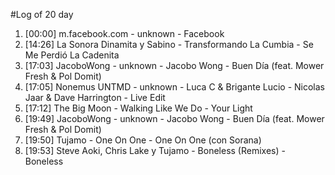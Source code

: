 #Log of 20 day

1. [00:00] m.facebook.com - unknown - Facebook
1. [14:26] La Sonora Dinamita y Sabino - Transformando La Cumbia - Se Me Perdió La Cadenita
1. [17:03] JacoboWong - unknown - Jacobo Wong - Buen Día (feat. Mower Fresh & Pol Domit)
1. [17:05] Nonemus UNTMD - unknown - Luca C & Brigante Lucio - Nicolas Jaar & Dave Harrington - Live Edit
1. [17:12] The Big Moon - Walking Like We Do - Your Light
1. [19:49] JacoboWong - unknown - Jacobo Wong - Buen Día (feat. Mower Fresh & Pol Domit)
1. [19:50] Tujamo - One On One - One On One (con Sorana)
1. [19:53] Steve Aoki, Chris Lake y Tujamo - Boneless (Remixes) - Boneless
